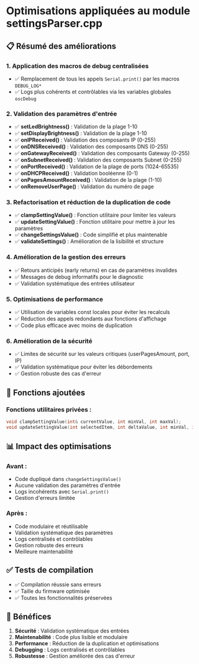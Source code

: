 # Optimisations appliquées au module settingsParser.cpp

## 📋 Résumé des améliorations

### 1. **Application des macros de debug centralisées**
- ✅ Remplacement de tous les appels `Serial.print()` par les macros `DEBUG_LOG*`
- ✅ Logs plus cohérents et contrôlables via les variables globales `oscDebug`

### 2. **Validation des paramètres d'entrée**
- ✅ **setLedBrightness()** : Validation de la plage 1-10
- ✅ **setDisplayBrightness()** : Validation de la plage 1-10  
- ✅ **onIPReceived()** : Validation des composants IP (0-255)
- ✅ **onDNSReceived()** : Validation des composants DNS (0-255)
- ✅ **onGatewayReceived()** : Validation des composants Gateway (0-255)
- ✅ **onSubnetReceived()** : Validation des composants Subnet (0-255)
- ✅ **onPortReceived()** : Validation de la plage de ports (1024-65535)
- ✅ **onDHCPReceived()** : Validation booléenne (0-1)
- ✅ **onPagesAmountReceived()** : Validation de la plage (1-10)
- ✅ **onRemoveUserPage()** : Validation du numéro de page

### 3. **Refactorisation et réduction de la duplication de code**
- ✅ **clampSettingValue()** : Fonction utilitaire pour limiter les valeurs
- ✅ **updateSettingValue()** : Fonction utilitaire pour mettre à jour les paramètres
- ✅ **changeSettingsValue()** : Code simplifié et plus maintenable
- ✅ **validateSettings()** : Amélioration de la lisibilité et structure

### 4. **Amélioration de la gestion des erreurs**
- ✅ Retours anticipés (early returns) en cas de paramètres invalides
- ✅ Messages de debug informatifs pour le diagnostic
- ✅ Validation systématique des entrées utilisateur

### 5. **Optimisations de performance**
- ✅ Utilisation de variables const locales pour éviter les recalculs
- ✅ Réduction des appels redondants aux fonctions d'affichage
- ✅ Code plus efficace avec moins de duplication

### 6. **Amélioration de la sécurité**
- ✅ Limites de sécurité sur les valeurs critiques (userPagesAmount, port, IP)
- ✅ Validation systématique pour éviter les débordements
- ✅ Gestion robuste des cas d'erreur

## 🔧 Fonctions ajoutées

### Fonctions utilitaires privées :
```cpp
void clampSettingValue(int& currentValue, int minVal, int maxVal);
void updateSettingValue(int selectedItem, int deltaValue, int minVal, int maxVal);
```

## 📊 Impact des optimisations

### **Avant :**
- Code dupliqué dans `changeSettingsValue()`
- Aucune validation des paramètres d'entrée
- Logs incohérents avec `Serial.print()`
- Gestion d'erreurs limitée

### **Après :**
- Code modulaire et réutilisable
- Validation systématique des paramètres
- Logs centralisés et contrôlables
- Gestion robuste des erreurs
- Meilleure maintenabilité

## ✅ Tests de compilation
- ✅ Compilation réussie sans erreurs
- ✅ Taille du firmware optimisée
- ✅ Toutes les fonctionnalités préservées

## 🎯 Bénéfices
1. **Sécurité** : Validation systématique des entrées
2. **Maintenabilité** : Code plus lisible et modulaire  
3. **Performance** : Réduction de la duplication et optimisations
4. **Debugging** : Logs centralisés et contrôlables
5. **Robustesse** : Gestion améliorée des cas d'erreur
